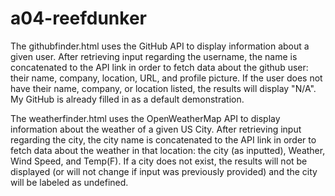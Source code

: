 # a04-reefdunker
The githubfinder.html uses the GitHub API to display information about
a given user. After retrieving input regarding
the username, the name is concatenated to the API link in order to fetch
data about the github user: their name, company, location, URL, and profile picture.
If the user does not have their name, company, or location listed, the results
will display "N/A". My GitHub is already filled in as a default demonstration.

The weatherfinder.html uses the OpenWeatherMap API to display information about
the weather of a given US City. After retrieving input regarding
the city, the city name is concatenated to the API link in order to fetch
data about the weather in that location: the city (as inputted), Weather, Wind Speed, and Temp(F).
If a city does not exist, the results will not be displayed (or will not change if input was previously provided) 
and the city will be labeled as undefined.
